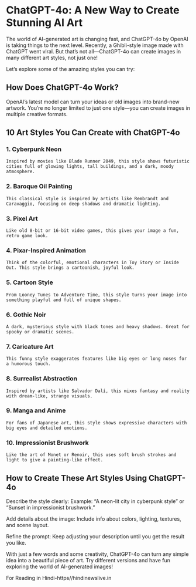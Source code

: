 # ChatGPT-4o: A New Way to Create Stunning AI Art

  The world of AI-generated art is changing fast, and ChatGPT-4o by OpenAI is taking things to the next level. Recently, a Ghibli-style image made with ChatGPT went viral. But that’s not all—ChatGPT-4o can create images in many different art styles, not just one!

  Let’s explore some of the amazing styles you can try:

## How Does ChatGPT-4o Work?
   OpenAI’s latest model can turn your ideas or old images into brand-new artwork. You’re no longer limited to just one style—you can create images in multiple creative formats.

## 10 Art Styles You Can Create with ChatGPT-4o
### 1. Cyberpunk Neon
    Inspired by movies like Blade Runner 2049, this style shows futuristic cities full of glowing lights, tall buildings, and a dark, moody atmosphere.

### 2. Baroque Oil Painting
    This classical style is inspired by artists like Rembrandt and Caravaggio, focusing on deep shadows and dramatic lighting.

### 3. Pixel Art
    Like old 8-bit or 16-bit video games, this gives your image a fun, retro game look.

### 4. Pixar-Inspired Animation
    Think of the colorful, emotional characters in Toy Story or Inside Out. This style brings a cartoonish, joyful look.

### 5. Cartoon Style
    From Looney Tunes to Adventure Time, this style turns your image into something playful and full of unique shapes.

### 6. Gothic Noir
    A dark, mysterious style with black tones and heavy shadows. Great for spooky or dramatic scenes.

### 7. Caricature Art
    This funny style exaggerates features like big eyes or long noses for a humorous touch.

### 8. Surrealist Abstraction
    Inspired by artists like Salvador Dalí, this mixes fantasy and reality with dream-like, strange visuals.

### 9. Manga and Anime
    For fans of Japanese art, this style shows expressive characters with big eyes and detailed emotions.

### 10. Impressionist Brushwork
    Like the art of Monet or Renoir, this uses soft brush strokes and light to give a painting-like effect.

## How to Create These Art Styles Using ChatGPT-4o
  Describe the style clearly:
  Example: “A neon-lit city in cyberpunk style” or “Sunset in impressionist brushwork.”

  Add details about the image:
  Include info about colors, lighting, textures, and scene layout.

  Refine the prompt:
  Keep adjusting your description until you get the result you like.

  With just a few words and some creativity, ChatGPT-4o can turn any simple idea into a beautiful piece of art. Try different versions and have fun exploring the world of AI-generated images!

  For Reading in Hindi-https//hindinewslive.in
